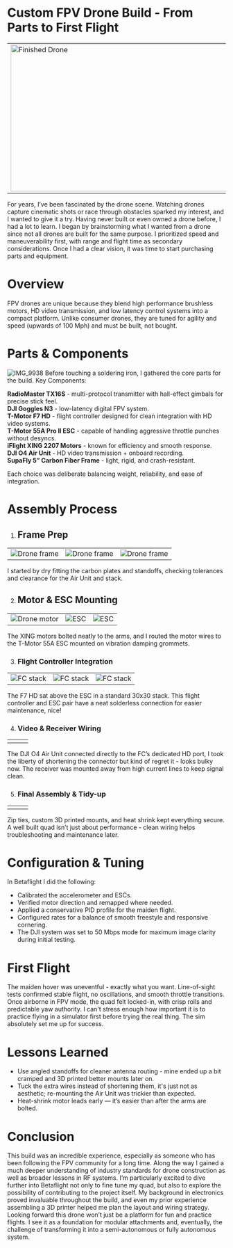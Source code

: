 # Custom FPV Drone Build - From Parts to First Flight
<table align="center">
  <tr>
    <td>
      <img src="https://github.com/user-attachments/assets/41a91c4a-aa20-416a-8e03-896d3797085f" alt="Finished Drone" width="600" height="338">
    </td>
    <td>
      <img src="https://github.com/user-attachments/assets/121ef716-b179-4fc7-9722-37cfce5dfef0" alt="Flying footage from drone!" >
    </td>
  </tr>
</table>
For years, I’ve been fascinated by the drone scene. Watching drones capture cinematic shots or race through obstacles sparked my interest, and I wanted to give it a try. Having never built or even owned a drone before, I had a lot to learn. I began by brainstorming what I wanted from a drone since not all drones are built for the same purpose. I prioritized speed and maneuverability first, with range and flight time as secondary considerations. Once I had a clear vision, it was time to start purchasing parts and equipment.

# Overview
FPV drones are unique because they blend high performance brushless motors, HD video transmission, and low latency control systems into a compact platform. Unlike consumer drones, they are tuned for agility and speed (upwards of 100 Mph) and must be built, not bought.

# Parts & Components
![IMG_9938](https://github.com/user-attachments/assets/d99e876b-3964-4325-861e-4833d4d48c05)
Before touching a soldering iron, I gathered the core parts for the build.
Key Components:

**RadioMaster TX16S** - multi-protocol transmitter with hall-effect gimbals for precise stick feel.  
**DJI Goggles N3** - low-latency digital FPV system.  
**T-Motor F7 HD** - flight controller designed for clean integration with HD video systems.  
**T-Motor 55A Pro II ESC** - capable of handling aggressive throttle punches without desyncs.  
**iFlight XING 2207 Motors** - known for efficiency and smooth response.  
**DJI O4 Air Unit** - HD video transmission + onboard recording.  
**SupaFly 5” Carbon Fiber Frame** - light, rigid, and crash-resistant.  

Each choice was deliberate balancing weight, reliability, and ease of integration.

# Assembly Process
1. ## Frame Prep
<table align="center">
  <tr>
    <td>
      <img src="https://github.com/user-attachments/assets/324598f9-3496-496a-92eb-70fc0c61390f" alt="Drone frame">
    </td>
    <td>
      <img src="https://github.com/user-attachments/assets/33158480-1647-44af-a1e2-700411d329c6" alt="Drone frame" >
    </td>
    <td>
      <img src="https://github.com/user-attachments/assets/8ef9784c-9fd2-4067-9937-637bd426b12a" alt="Drone frame" >
    </td>
  </tr>
</table>
I started by dry fitting the carbon plates and standoffs, checking tolerances and clearance for the Air Unit and stack.

2. ## Motor & ESC Mounting
<table align="center">
  <tr>
    <td>
      <img src="https://github.com/user-attachments/assets/d1cfd497-38cf-49de-9c66-c5f8c5deeda3" alt="Drone motor">
    </td>
    <td>
      <img src="https://github.com/user-attachments/assets/c965e8e8-baf6-4db1-bf98-d4b2478ea0bf" alt="ESC" >
    </td>
    <td>
      <img src="https://github.com/user-attachments/assets/dd8da334-d487-406b-85f3-88c797ccc0a2" alt="ESC" >
    </td>

  </tr>
</table>
The XING motors bolted neatly to the arms, and I routed the motor wires to the T-Motor 55A ESC mounted on vibration damping grommets.

3. ### Flight Controller Integration
<table align="center">
  <tr>
    <td>
      <img src="https://github.com/user-attachments/assets/a3525db6-eb53-4a7b-a266-38e833d19421" alt="FC stack">
    </td>
    <td>
      <img src="https://github.com/user-attachments/assets/243726da-56cc-4755-89d6-20598697fb30" alt="FC stack" >
    </td>
    <td>
      <img src="https://github.com/user-attachments/assets/5ab6c9e3-ef87-42cb-aca1-5f2630ed64c4" alt="FC stack" >
    </td>
  </tr>
</table>
The F7 HD sat above the ESC in a standard 30x30 stack. This flight controller and ESC pair have a neat solderless connection for easier maintenance, nice!

4. ### Video & Receiver Wiring
<table align="center">
  <tr>
    <td>
      <img src="https://github.com/user-attachments/assets/14e414b4-8b02-4647-ad6f-9710df742df6" alt="">
    </td>
    <td>
      <img src="https://github.com/user-attachments/assets/c0ac0067-24d7-4d58-ba1b-ee4e57fed8bb" alt="" >
    </td>
    <td>
      <img src="https://github.com/user-attachments/assets/7bca5435-e5fe-4245-9013-9f1e08abaf1e" alt="" >
    </td>
  </tr>
</table>
The DJI O4 Air Unit connected directly to the FC’s dedicated HD port, I took the liberty of shortening the connector but kind of regret it - looks bulky now. The receiver was mounted away from high current lines to keep signal clean.

5. ### Final Assembly & Tidy-up
<table align="center">
  <tr>
    <td>
      <img src="https://github.com/user-attachments/assets/abff59c2-762e-4330-aef7-a3ea8419964b" alt="">
    </td>
    <td>
      <img src="https://github.com/user-attachments/assets/a2b95542-d0ba-4ab8-bcea-b6df31bf90f1" alt="" >
    </td>
    <td>
      <img src="https://github.com/user-attachments/assets/6ef2c346-4fec-4e0d-a273-31b5294d4363" alt="" >
    </td>
  </tr>
</table>
Zip ties, custom 3D printed mounts, and heat shrink kept everything secure. A well built quad isn’t just about performance - clean wiring helps troubleshooting and maintenance later.

# Configuration & Tuning  
In Betaflight I did the following:  
* Calibrated the accelerometer and ESCs.  
* Verified motor direction and remapped where needed.  
* Applied a conservative PID profile for the maiden flight.  
* Configured rates for a balance of smooth freestyle and responsive cornering.  
* The DJI system was set to 50 Mbps mode for maximum image clarity during initial testing.  

# First Flight
The maiden hover was uneventful - exactly what you want. Line-of-sight tests confirmed stable flight, no oscillations, and smooth throttle transitions. Once airborne in FPV mode, the quad felt locked-in, with crisp rolls and predictable yaw authority. I can't stress enough how important it is to practice flying in a simulator first before trying the real thing. The sim absolutely set me up for success.

# Lessons Learned
* Use angled standoffs for cleaner antenna routing - mine ended up a bit cramped and 3D printed better mounts later on.  
* Tuck the extra wires instead of shortening them, it's just not as aesthetic; re-mounting the Air Unit was trickier than expected.  
* Heat-shrink motor leads early — it’s easier than after the arms are bolted.  

# Conclusion
This build was an incredible experience, especially as someone who has been following the FPV community for a long time. Along the way I gained a much deeper understanding of industry standards for drone construction as well as broader lessons in RF systems. I’m particularly excited to dive further into Betaflight not only to fine tune my quad, but also to explore the possibility of contributing to the project itself.
My background in electronics proved invaluable throughout the build, and even my prior experience assembling a 3D printer helped me plan the layout and wiring strategy. Looking forward this drone won’t just be a platform for fun and practice flights. I see it as a foundation for modular attachments and, eventually, the challenge of transforming it into a semi-autonomous or fully autonomous system.
